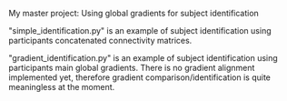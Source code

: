 My master project: 
Using global gradients for subject identification


"simple_identification.py" is an example of subject identification using participants concatenated connectivity matrices.

"gradient_identification.py" is an example of subject identification using participants main global gradients.
There is no gradient alignment implemented yet, therefore gradient comparison/identification is quite meaningless at the moment.   
